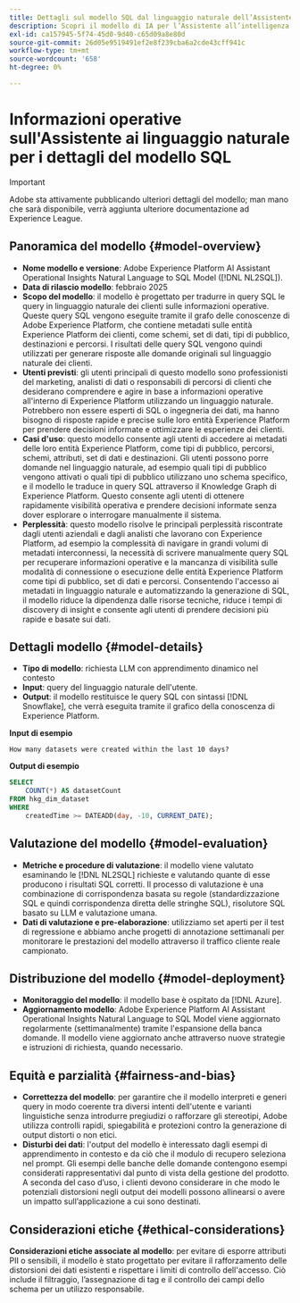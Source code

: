 ```yaml
---
title: Dettagli sul modello SQL dal linguaggio naturale dell’Assistente IA
description: Scopri il modello di IA per l’Assistente all’intelligenza artificiale per SQL AI.
exl-id: ca157945-5f74-45d0-9d40-c65d09a8e80d
source-git-commit: 26d05e9519491ef2e8f239cba6a2cde43cff941c
workflow-type: tm+mt
source-wordcount: '658'
ht-degree: 0%

---
```


# Informazioni operative sull&#39;Assistente ai linguaggio naturale per i dettagli del modello SQL

>[!IMPORTANT]
>
>Adobe sta attivamente pubblicando ulteriori dettagli del modello; man mano che sarà disponibile, verrà aggiunta ulteriore documentazione ad Experience League.

## Panoramica del modello {#model-overview}

* **Nome modello e versione**: Adobe Experience Platform AI Assistant Operational Insights Natural Language to SQL Model ([!DNL NL2SQL]).
* **Data di rilascio modello**: febbraio 2025
* **Scopo del modello**: il modello è progettato per tradurre in query SQL le query in linguaggio naturale dei clienti sulle informazioni operative. Queste query SQL vengono eseguite tramite il grafo delle conoscenze di Adobe Experience Platform, che contiene metadati sulle entità Experience Platform dei clienti, come schemi, set di dati, tipi di pubblico, destinazioni e percorsi. I risultati delle query SQL vengono quindi utilizzati per generare risposte alle domande originali sul linguaggio naturale dei clienti.
* **Utenti previsti**: gli utenti principali di questo modello sono professionisti del marketing, analisti di dati o responsabili di percorsi di clienti che desiderano comprendere e agire in base a informazioni operative all&#39;interno di Experience Platform utilizzando un linguaggio naturale. Potrebbero non essere esperti di SQL o ingegneria dei dati, ma hanno bisogno di risposte rapide e precise sulle loro entità Experience Platform per prendere decisioni informate e ottimizzare le esperienze dei clienti.
* **Casi d&#39;uso**: questo modello consente agli utenti di accedere ai metadati delle loro entità Experience Platform, come tipi di pubblico, percorsi, schemi, attributi, set di dati e destinazioni. Gli utenti possono porre domande nel linguaggio naturale, ad esempio quali tipi di pubblico vengono attivati o quali tipi di pubblico utilizzano uno schema specifico, e il modello le traduce in query SQL attraverso il Knowledge Graph di Experience Platform. Questo consente agli utenti di ottenere rapidamente visibilità operativa e prendere decisioni informate senza dover esplorare o interrogare manualmente il sistema.
* **Perplessità**: questo modello risolve le principali perplessità riscontrate dagli utenti aziendali e dagli analisti che lavorano con Experience Platform, ad esempio la complessità di navigare in grandi volumi di metadati interconnessi, la necessità di scrivere manualmente query SQL per recuperare informazioni operative e la mancanza di visibilità sulle modalità di connessione o esecuzione delle entità Experience Platform come tipi di pubblico, set di dati e percorsi. Consentendo l&#39;accesso ai metadati in linguaggio naturale e automatizzando la generazione di SQL, il modello riduce la dipendenza dalle risorse tecniche, riduce i tempi di discovery di insight e consente agli utenti di prendere decisioni più rapide e basate sui dati.

## Dettagli modello {#model-details}

* **Tipo di modello**: richiesta LLM con apprendimento dinamico nel contesto
* **Input**: query del linguaggio naturale dell&#39;utente.
* **Output**: il modello restituisce le query SQL con sintassi [!DNL Snowflake], che verrà eseguita tramite il grafico della conoscenza di Experience Platform.

**Input di esempio**

```console
How many datasets were created within the last 10 days?
```

**Output di esempio**

```SQL
SELECT
    COUNT(*) AS datasetCount 
FROM hkg_dim_dataset 
WHERE
    createdTime >= DATEADD(day, -10, CURRENT_DATE);
```

## Valutazione del modello {#model-evaluation}

* **Metriche e procedure di valutazione**: il modello viene valutato esaminando le [!DNL NL2SQL] richieste e valutando quante di esse producono i risultati SQL corretti. Il processo di valutazione è una combinazione di corrispondenza basata su regole (standardizzazione SQL e quindi corrispondenza diretta delle stringhe SQL), risolutore SQL basato su LLM e valutazione umana.
* **Dati di valutazione e pre-elaborazione**: utilizziamo set aperti per il test di regressione e abbiamo anche progetti di annotazione settimanali per monitorare le prestazioni del modello attraverso il traffico cliente reale campionato.

## Distribuzione del modello {#model-deployment}

* **Monitoraggio del modello**: il modello base è ospitato da [!DNL Azure].
* **Aggiornamento modello**: Adobe Experience Platform AI Assistant Operational Insights Natural Language to SQL Model viene aggiornato regolarmente (settimanalmente) tramite l&#39;espansione della banca domande. Il modello viene aggiornato anche attraverso nuove strategie e istruzioni di richiesta, quando necessario.

## Equità e parzialità {#fairness-and-bias}

* **Correttezza del modello**: per garantire che il modello interpreti e generi query in modo coerente tra diversi intenti dell&#39;utente e varianti linguistiche senza introdurre pregiudizi o rafforzare gli stereotipi, Adobe utilizza controlli rapidi, spiegabilità e protezioni contro la generazione di output distorti o non etici.
* **Disturbi dei dati**: l&#39;output del modello è interessato dagli esempi di apprendimento in contesto e da ciò che il modulo di recupero seleziona nel prompt. Gli esempi delle banche delle domande contengono esempi considerati rappresentativi dal punto di vista della gestione del prodotto. A seconda del caso d’uso, i clienti devono considerare in che modo le potenziali distorsioni negli output dei modelli possono allinearsi o avere un impatto sull’applicazione a cui sono destinati.

## Considerazioni etiche {#ethical-considerations}

**Considerazioni etiche associate al modello**: per evitare di esporre attributi PII o sensibili, il modello è stato progettato per evitare il rafforzamento delle distorsioni dei dati esistenti e rispettare i limiti di controllo dell&#39;accesso. Ciò include il filtraggio, l’assegnazione di tag e il controllo dei campi dello schema per un utilizzo responsabile.
